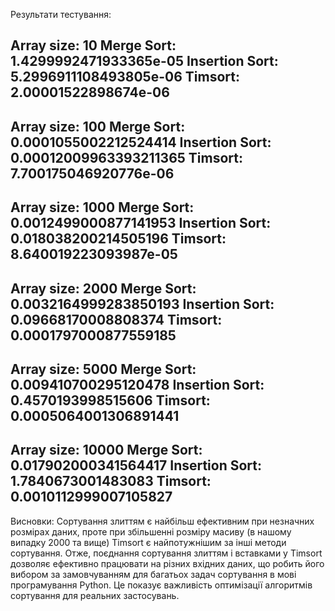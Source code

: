 Результати тестування:

Array size: 10
Merge Sort: 1.4299992471933365e-05
Insertion Sort: 5.2996911108493805e-06
Timsort: 2.00001522898674e-06
----------------------------------------
Array size: 100
Merge Sort: 0.0001055002212524414
Insertion Sort: 0.00012009963393211365
Timsort: 7.700175046920776e-06
----------------------------------------
Array size: 1000
Merge Sort: 0.0012499000877141953
Insertion Sort: 0.018038200214505196
Timsort: 8.640019223093987e-05
----------------------------------------
Array size: 2000
Merge Sort: 0.0032164999283850193
Insertion Sort: 0.09668170008808374
Timsort: 0.0001797000877559185
----------------------------------------
Array size: 5000
Merge Sort: 0.009410700295120478
Insertion Sort: 0.4570193998515606
Timsort: 0.0005064001306891441
----------------------------------------
Array size: 10000
Merge Sort: 0.017902000341564417
Insertion Sort: 1.7840673001483083
Timsort: 0.0010112999007105827
----------------------------------------

Висновки:
Сортування злиттям є найбільш ефективним при незначних розмірах даних, проте при збільшенні розміру масиву (в нашому випадку 2000 та вище) Timsort є найпотужнішим за інші методи сортування. Отже, поєднання сортування злиттям і вставками у Timsort дозволяє ефективно працювати на різних вхідних даних, що робить його вибором за замовчуванням для багатьох задач сортування в мові програмування Python. Це показує важливість оптимізації алгоритмів сортування для реальних застосувань.